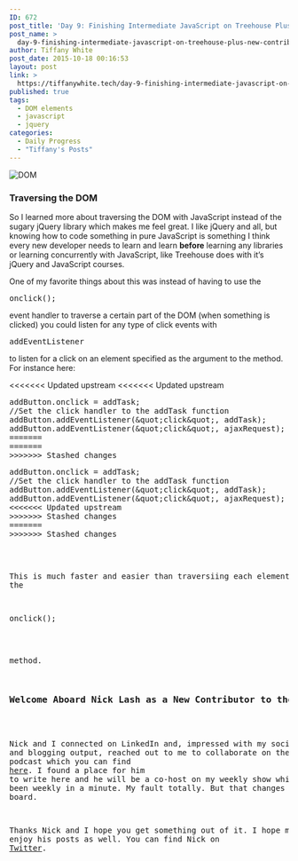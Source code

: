 ```yaml
---
ID: 672
post_title: 'Day 9: Finishing Intermediate JavaScript on Treehouse Plus: New Contributor'
post_name: >
  day-9-finishing-intermediate-javascript-on-treehouse-plus-new-contributor
author: Tiffany White
post_date: 2015-10-18 00:16:53
layout: post
link: >
  https://tiffanywhite.tech/day-9-finishing-intermediate-javascript-on-treehouse-plus-new-contributor/
published: true
tags:
  - DOM elements
  - javascript
  - jquery
categories:
  - Daily Progress
  - "Tiffany's Posts"
---
```

<img class="aligncenter" src="http://helloburgh.me/wp-content/uploads/2015/10/wpid-Screenshot-2015-10-17.jpg" alt="DOM" />

<h3>Traversing the DOM</h3>

So I learned more about traversing the DOM with JavaScript instead of the sugary jQuery library which makes me feel great. I like jQuery and all, but knowing how to code something in pure JavaScript is something I think every new developer needs to learn and learn <strong>before</strong> learning any libraries or learning concurrently with JavaScript, like Treehouse does with it’s jQuery and JavaScript courses.

One of my favorite things about this was instead of having to use the

<pre class="lang:javascript decode:1 " >onclick();</pre>

event handler to traverse a certain part of the DOM (when something is clicked) you could listen for any type of click events with

<pre class="lang:javascript decode:1 " >addEventListener</pre>

to listen for a click on an element specified as the argument to the method. For instance here:

<<<<<<< Updated upstream
<<<<<<< Updated upstream
<pre class="lang:javascript decode:1 " >
addButton.onclick = addTask;
//Set the click handler to the addTask function
addButton.addEventListener(&amp;quot;click&amp;quot;, addTask);
addButton.addEventListener(&amp;quot;click&amp;quot;, ajaxRequest);
=======
=======
>>>>>>> Stashed changes
<pre class="lang:javascript decode:1 " >
addButton.onclick = addTask;
//Set the click handler to the addTask function
addButton.addEventListener(&amp;quot;click&amp;quot;, addTask);
addButton.addEventListener(&amp;quot;click&amp;quot;, ajaxRequest);
<<<<<<< Updated upstream
>>>>>>> Stashed changes
=======
>>>>>>> Stashed changes
</pre>

This is much faster and easier than traversiing each element with the

<pre class="lang:javascript decode:1 " >onclick();</pre>

method.

<h3>Welcome Aboard Nick Lash as a New Contributor to the Blog</h3>

Nick and I connected on LinkedIn and, impressed with my social media and blogging output, reached out to me to collaborate on the blog and my podcast which you can find <a href="http://thisdevsjourney.com/">here</a>. I found a place for him to write here and he will be a co-host on my weekly show which hasn’t been weekly in a minute. My fault totally. But that changes with Nick on board.

Thanks Nick and I hope you get something out of it. I hope my readers enjoy his posts as well. You can find Nick on <a href="https://twitter.com/NicholasLash">Twitter</a>.